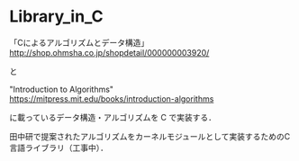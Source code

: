# Library_in_C
「Cによるアルゴリズムとデータ構造」  
http://shop.ohmsha.co.jp/shopdetail/000000003920/  
  
と  
  
"Introduction to Algorithms"  
https://mitpress.mit.edu/books/introduction-algorithms    
  
に載っているデータ構造・アルゴリズムを C で実装する．  
  
田中研で提案されたアルゴリズムをカーネルモジュールとして実装するためのC言語ライブラリ（工事中）．
